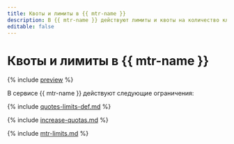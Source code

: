 ```yaml
---
title: Квоты и лимиты в {{ mtr-name }}
description: В {{ mtr-name }} действуют лимиты и квоты на количество кластеров, суммарное количество ядер процессора для всех компонентов кластера, суммарный объем виртуальной памяти для всех компонентов кластера. Более подробно об ограничениях в сервисе вы узнаете из данной статьи.
editable: false
---
```


# Квоты и лимиты в {{ mtr-name }}

{% include [preview](../../_includes/managed-trino/note-preview.md) %}


В сервисе {{ mtr-name }} действуют следующие ограничения:

{% include [quotes-limits-def.md](../../_includes/quotes-limits-def.md) %}

{% include [increase-quotas.md](../../_includes/increase-quotas.md) %}

{% include [mtr-limits.md](../../_includes/managed-trino/limits.md) %}
